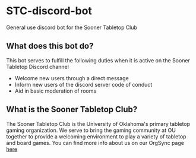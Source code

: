 # STC-discord-bot
General use discord bot for the Sooner Tabletop Club

## What does this bot do?
This bot serves to fulfill the following duties when it is active on the Sooner Tabletop Discord channel
- Welcome new users through a direct message
- Inform new users of the discord server code of conduct
- Aid in basic moderation of rooms

## What is the Sooner Tabletop Club?
The Sooner Tabletop Club is the University of Oklahoma's primary tabletop gaming organization. We serve to bring the gaming community at OU together to provide a welcoming environment to play a variety of tabletop and board games. 
You can find more info about us on our OrgSync page [here](https://orgsync.com/118471/chapter)